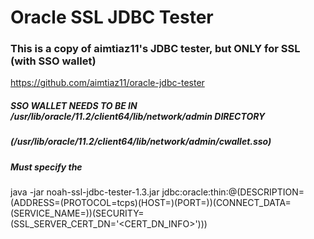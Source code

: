 # Oracle SSL JDBC Tester

### This is a copy of aimtiaz11's JDBC tester, but ONLY for SSL (with SSO wallet)
https://github.com/aimtiaz11/oracle-jdbc-tester


##### SSO WALLET NEEDS TO BE IN /usr/lib/oracle/11.2/client64/lib/network/admin DIRECTORY 
##### (/usr/lib/oracle/11.2/client64/lib/network/admin/cwallet.sso)

##### Must specify the 
java -jar noah-ssl-jdbc-tester-1.3.jar jdbc:oracle:thin:@(DESCRIPTION=(ADDRESS=(PROTOCOL=tcps)(HOST=<HOSTNAME>)(PORT=<SSLPORT>))(CONNECT_DATA=(SERVICE_NAME=<SERVICENAME>))(SECURITY=(SSL_SERVER_CERT_DN='<CERT_DN_INFO>')))

